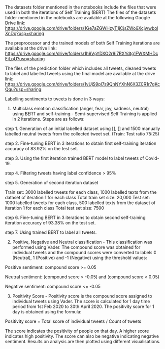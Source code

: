 The datasets folder mentioned in the notebooks include the files that were used in both the iterations of Self Training (BERT) 
The files of the datasets folder mentioned in the notebooks are available at the following Google Drive link: https://drive.google.com/drive/folders/1Ge7aZGWHzyT1jCjsZWo6XcjwwboIXnDg?usp=sharing

The preprocessor and the trained models of both Self Training iterations are available at the drive link: https://drive.google.com/drive/folders/1h9VpYDXO2r8i7RXYdtg1FWXMHDcEiLpU?usp=sharing

The files of the prediction folder which includes all tweets, cleaned tweets to label and labelled tweets using the final model are available at the drive link: https://drive.google.com/drive/folders/1vUjS9pI7s9QhNYXhN6X3Z0R1r7gKcQqu?usp=sharing

Labelling sentiments to tweets is done in 3 ways:
1. Multiclass emotion classification (anger, fear, joy, sadness, neutral) using BERT and self-training -
Semi-supervised Self Training is applied in 2 iterations.
Steps are as follows:

step 1. Generation of an initial labelled dataset using [], [] and 1500 manually labelled neutral tweets from the collected tweet set. (Train: Test ratio 75:25)

step 2. Fine-tuning BERT in 3 iterations to obtain first self-training iteration accuracy of 83.92% on the test set.

step 3. Using the first iteration trained BERT model to label tweets of Covid-19.

step 4. Filtering tweets having label confidence > 95%

step 5. Generation of second iteration dataset

Train set: 3000 labelled tweets for each class, 1000 labelled texts from the dataset of iteration 1 for each class
Total train set size: 20,000
Test set: 1000 labelled tweets for each class, 500 labelled texts from the dataset of iteration 1 for each class
Total test set size: 7500

step 6. Fine-tuning BERT in 3 iterations to obtain second self-training iteration accuracy of 93.38% on the test set.

step 7. Using trained BERT to label all tweets.
 
2. Positive, Negative and Neutral classification -
This classification was performed using Vader. The compound score was obtained for individual tweets and the compound scores were converted to labels 0 (Neutral), 1 		(Positive) and -1 (Negative) using the threshold values:

Positive sentiment: compound score >= 0.05

Neutral sentiment: (compound score > -0.05) and (compound score < 0.05)

Negative sentiment: compound score <= -0.05
 
3. Positivity Score -
Positivity score is the compound score assigned to individual tweets using Vader. The 		score is calculated for 1 day time period from 1st Feb 2020 to 30th April 2020. The 		positivity score for 1 day is obtained using the formula:

Positivity score = Total score of individual tweets / Count of tweets

The score indicates the positivity of people on that day. A higher score indicates high 		positivity. The score can also be negative indicating negative sentiment.
Results on analysis are then plotted using different visualisations.
 



